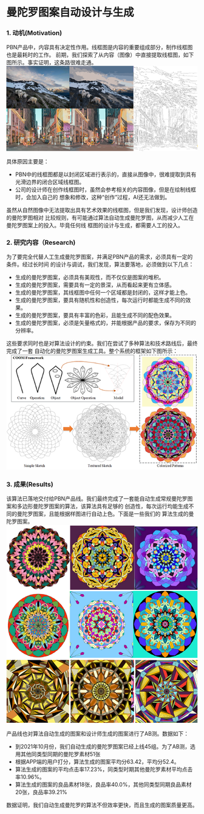 # 曼陀罗图案自动设计与生成

### 1. 动机(Motivation)
PBN产品中，内容具有决定性作用。线框图是内容的重要组成部分，制作线框图也是最耗时的工作。
前期，我们探索了从内容（图像）中直接提取线框图，如下图所示。事实证明，这条路很难走通。
![从图像中提取线框图](https://raw.githubusercontent.com/zjustarstar/dailybreadResearch.github.io/gh-pages/article/product/imgs/mandala_motivation.png)

具体原因主要是：
- PBN中的线框图都是以封闭区域进行表示的，直接从图像中，很难提取到具有光滑边界的闭合区域线框图。
- 公司的设计师在创作线框图时，虽然会参考相关的内容图像，但是在绘制线框时，会加入自己的
想象和修改，这种“创作”过程，AI还无法做到。

虽然从自然图像中无法提取出具有艺术效果的线框图，但是我们发现，设计师创造的曼陀罗图相对
比较规则，有可能通过算法自动生成曼陀罗图，从而减少人工在曼陀罗图案上的投入。毕竟任何线
框图的设计与生成，都需要人工的投入。

### 2. 研究内容（Research)
为了要完全代替人工生成曼陀罗图案，并满足PBN产品的需求，必须具有一定的条件。经过长时间
的设计与调试，我们发现，算法要落地，必须做到以下几点：
+ 生成的曼陀罗图案，必须具有美观性，而不仅仅是图案的堆积。
+ 生成的曼陀罗图案，需要具有一定的景深，从而看起来更有立体感。
+ 生成的曼陀罗图案，其线框图中任何一个区域都是封闭的，这样才能上色。
+ 生成的曼陀罗图案，要具有随机性和创造性，每次运行时都能生成不同的效果。
+ 生成的曼陀罗图案，要具有丰富的色彩，且能生成不同的配色效果。
+ 生成的曼陀罗图案，必须是矢量格式的，并能根据产品的要求，保存为不同的分辨率。

这些要求同时也是对算法设计的约束。我们在尝试了多种算法和技术路线后，最终完成了一套
自动化的曼陀罗图案生成工具。整个系统的框架如下图所示：
![曼陀罗图案生成框架](https://raw.githubusercontent.com/zjustarstar/dailybreadResearch.github.io/gh-pages/article/product/imgs/mandala_flowchart.png)


### 3. 成果(Results)
该算法已落地交付给PBN产品线。我们最终完成了一套能自动生成常规曼陀罗图案和多边形曼陀罗图案的算法，该算法具有足够的
创造性，每次运行均能生成不同的曼陀罗图案，且能根据样图进行自动上色。下面是一些我们的
算法生成的曼陀罗图案。
![曼陀罗效果图](https://raw.githubusercontent.com/zjustarstar/dailybreadResearch.github.io/gh-pages/article/product/imgs/mandala_regular.png)
![曼陀罗效果图](https://raw.githubusercontent.com/zjustarstar/dailybreadResearch.github.io/gh-pages/article/product/imgs/mandala_polygon.png)

产品线也对算法自动生成的图案和设计师生成的图案进行了AB测。数据如下：
+ 到2021年10月份，我们自动生成的曼陀罗图案已经上线45组。为了AB测，选用其他同类型同期的曼陀罗素材51张
+ 根据APP端的用户打分，算法生成的图案平均分63.42，平均分52.4。
+ 算法生成的图案的平均点击率17.23%，同类型时期其他曼陀罗素材平均点击率10.96%。
+ 算法生成的图案的良品素材18张，良品率40.0%，其他同类型同期良品素材20张，良品率39.21%

数据证明，我们自动生成曼陀罗的算法不但效率更快，而且生成的图案质量更高。



